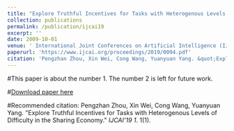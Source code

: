 ```yaml
---
title: "Explore Truthful Incentives for Tasks with Heterogenous Levels of Difficulty in the Sharing Economy"
collection: publications
permalink: /publication/ijcai19
excerpt: ''
date: 2009-10-01
venue: ' International Joint Conferences on Artificial Intelligence (IJCAI)'
paperurl: 'https://www.ijcai.org/proceedings/2019/0094.pdf'
citation: 'Pengzhan Zhou, Xin Wei, Cong Wang, Yuanyuan Yang. &quot;Explore Truthful Incentives for Tasks with Heterogenous Levels of Difficulty in the Sharing Economy.&quot; <i>IJCAI'19</i>.'
---
```

#This paper is about the number 1. The number 2 is left for future work.

#[Download paper here](http://academicpages.github.io/files/paper1.pdf)

#Recommended citation: Pengzhan Zhou, Xin Wei, Cong Wang, Yuanyuan Yang. "Explore Truthful Incentives for Tasks with Heterogenous Levels of Difficulty in the Sharing Economy." <i>IJCAI'19 1</i>. 1(1).

